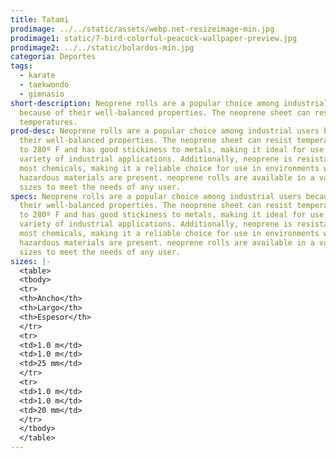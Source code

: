 ```yaml
---
title: Tatami
prodimage: ../../static/assets/webp.net-resizeimage-min.jpg
prodimage1: static/7-bird-colorful-peacock-wallpaper-preview.jpg
prodimage2: ../../static/bolardos-min.jpg
categoria: Deportes
tags:
  - karate
  - taekwondo
  - gimnasio
short-description: Neoprene rolls are a popular choice among industrial users
  because of their well-balanced properties. The neoprene sheet can resist high
  temperatures.
prod-desc: Neoprene rolls are a popular choice among industrial users because of
  their well-balanced properties. The neoprene sheet can resist temperatures up
  to 280º F and has good stickiness to metals, making it ideal for use in a
  variety of industrial applications. Additionally, neoprene is resistant to
  most chemicals, making it a reliable choice for use in environments where
  hazardous materials are present. neoprene rolls are available in a variety of
  sizes to meet the needs of any user.
specs: Neoprene rolls are a popular choice among industrial users because of
  their well-balanced properties. The neoprene sheet can resist temperatures up
  to 280º F and has good stickiness to metals, making it ideal for use in a
  variety of industrial applications. Additionally, neoprene is resistant to
  most chemicals, making it a reliable choice for use in environments where
  hazardous materials are present. neoprene rolls are available in a variety of
  sizes to meet the needs of any user.
sizes: |-
  <table>
  <tbody>
  <tr>
  <th>Ancho</th>
  <th>Largo</th>
  <th>Espesor</th>
  </tr>
  <tr>
  <td>1.0 m</td>
  <td>1.0 m</td>
  <td>25 mm</td>
  </tr>
  <tr>
  <td>1.0 m</td>
  <td>1.0 m</td>
  <td>20 mm</td>
  </tr>
  </tbody>
  </table>
---
```

